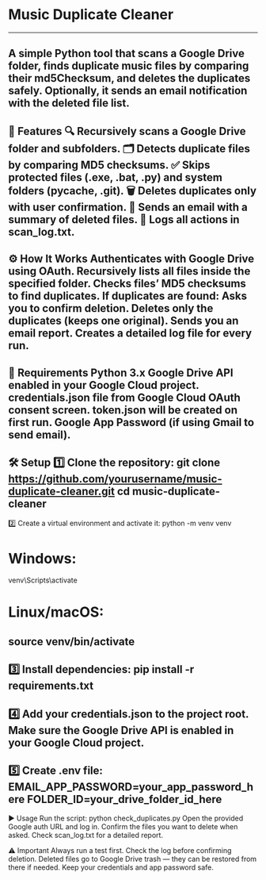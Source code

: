 # Music Duplicate Cleaner
---
A simple Python tool that scans a Google Drive folder, finds duplicate music files by comparing their md5Checksum, and deletes the duplicates safely.
Optionally, it sends an email notification with the deleted file list.
---

🚀 Features
🔍 Recursively scans a Google Drive folder and subfolders.
🗂️ Detects duplicate files by comparing MD5 checksums.
✅ Skips protected files (.exe, .bat, .py) and system folders (__pycache__, .git).
🗑️ Deletes duplicates only with user confirmation.
📧 Sends an email with a summary of deleted files.
📝 Logs all actions in scan_log.txt.
---

⚙️ How It Works
Authenticates with Google Drive using OAuth.
Recursively lists all files inside the specified folder.
Checks files’ MD5 checksums to find duplicates.
If duplicates are found:
Asks you to confirm deletion.
Deletes only the duplicates (keeps one original).
Sends you an email report.
Creates a detailed log file for every run.
---

📌 Requirements
Python 3.x
Google Drive API enabled in your Google Cloud project.
credentials.json file from Google Cloud OAuth consent screen.
token.json will be created on first run.
Google App Password (if using Gmail to send email).
---

🛠️ Setup
1️⃣ Clone the repository:
git clone https://github.com/yourusername/music-duplicate-cleaner.git
cd music-duplicate-cleaner
---

2️⃣ Create a virtual environment and activate it:
python -m venv venv
# Windows:
venv\Scripts\activate
# Linux/macOS:
source venv/bin/activate
---

3️⃣ Install dependencies:
pip install -r requirements.txt
---

4️⃣ Add your credentials.json to the project root.
Make sure the Google Drive API is enabled in your Google Cloud project.
---

5️⃣ Create .env file:
EMAIL_APP_PASSWORD=your_app_password_here
FOLDER_ID=your_drive_folder_id_here
---

▶️ Usage
Run the script:
python check_duplicates.py
Open the provided Google auth URL and log in.
Confirm the files you want to delete when asked.
Check scan_log.txt for a detailed report.

⚠️ Important
Always run a test first.
Check the log before confirming deletion.
Deleted files go to Google Drive trash — they can be restored from there if needed.
Keep your credentials and app password safe.
 
